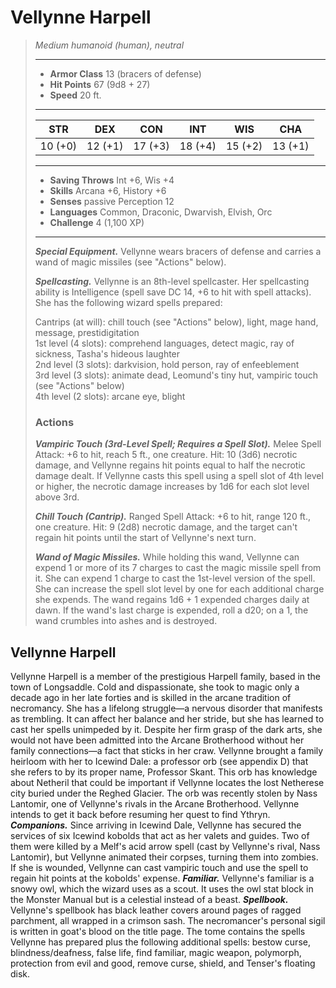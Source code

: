 # Vellynne Harpell
>*Medium humanoid (human), neutral*
>___
>- **Armor Class** 13 (bracers of defense)
>- **Hit Points** 67 (9d8 + 27)
>- **Speed** 20 ft.
>___
>|STR|DEX|CON|INT|WIS|CHA|
>|:---:|:---:|:---:|:---:|:---:|:---:|
>|10 (+0)|12 (+1)|17 (+3)|18 (+4)|15 (+2)|13 (+1)|
>___
>- **Saving Throws** Int +6, Wis +4
>- **Skills** Arcana +6, History +6
>- **Senses** passive Perception 12
>- **Languages** Common, Draconic, Dwarvish, Elvish, Orc
>- **Challenge** 4 (1,100 XP)
>___
>***Special Equipment.*** Vellynne wears bracers of defense and carries a wand of magic missiles (see "Actions" below).  
>
>***Spellcasting.*** Vellynne is an 8th-level spellcaster. Her spellcasting ability is Intelligence (spell save DC 14, +6 to hit with spell attacks). She has the following wizard spells prepared:  
>
>Cantrips (at will): chill touch (see "Actions" below), light, mage hand, message, prestidigitation  
>1st level (4 slots): comprehend languages, detect magic, ray of sickness, Tasha's hideous laughter  
>2nd level (3 slots): darkvision, hold person, ray of enfeeblement  
>3rd level (3 slots): animate dead, Leomund's tiny hut, vampiric touch (see "Actions" below)  
>4th level (2 slots): arcane eye, blight  
>
>### Actions
>***Vampiric Touch (3rd-Level Spell; Requires a Spell Slot).*** Melee Spell Attack: +6 to hit, reach 5 ft., one creature. Hit: 10 (3d6) necrotic damage, and Vellynne regains hit points equal to half the necrotic damage dealt. If Vellynne casts this spell using a spell slot of 4th level or higher, the necrotic damage increases by 1d6 for each slot level above 3rd.  
>
>***Chill Touch (Cantrip).*** Ranged Spell Attack: +6 to hit, range 120 ft., one creature. Hit: 9 (2d8) necrotic damage, and the target can't regain hit points until the start of Vellynne's next turn.  
>
>***Wand of Magic Missiles.*** While holding this wand, Vellynne can expend 1 or more of its 7 charges to cast the magic missile spell from it. She can expend 1 charge to cast the 1st-level version of the spell. She can increase the spell slot level by one for each additional charge she expends. The wand regains 1d6 + 1 expended charges daily at dawn. If the wand's last charge is expended, roll a d20; on a 1, the wand crumbles into ashes and is destroyed.
## Vellynne Harpell
Vellynne Harpell is a member of the prestigious Harpell family, based in the town of Longsaddle. Cold and dispassionate, she took to magic only a decade ago in her late forties and is skilled in the arcane tradition of necromancy. She has a lifelong struggle—a nervous disorder that manifests as trembling. It can affect her balance and her stride, but she has learned to cast her spells unimpeded by it.
Despite her firm grasp of the dark arts, she would not have been admitted into the Arcane Brotherhood without her family connections—a fact that sticks in her craw.
Vellynne brought a family heirloom with her to Icewind Dale: a professor orb (see appendix D) that she refers to by its proper name, Professor Skant. This orb has knowledge about Netheril that could be important if Vellynne locates the lost Netherese city buried under the Reghed Glacier. The orb was recently stolen by Nass Lantomir, one of Vellynne's rivals in the Arcane Brotherhood. Vellynne intends to get it back before resuming her quest to find Ythryn.
***Companions.*** Since arriving in Icewind Dale, Vellynne has secured the services of six Icewind kobolds that act as her valets and guides. Two of them were killed by a Melf's acid arrow spell (cast by Vellynne's rival, Nass Lantomir), but Vellynne animated their corpses, turning them into zombies.
If she is wounded, Vellynne can cast vampiric touch and use the spell to regain hit points at the kobolds' expense.
***Familiar.*** Vellynne's familiar is a snowy owl, which the wizard uses as a scout. It uses the owl stat block in the Monster Manual but is a celestial instead of a beast.
***Spellbook.*** Vellynne's spellbook has black leather covers around pages of ragged parchment, all wrapped in a crimson sash. The necromancer's personal sigil is written in goat's blood on the title page. The tome contains the spells Vellynne has prepared plus the following additional spells: bestow curse, blindness/deafness, false life, find familiar, magic weapon, polymorph, protection from evil and good, remove curse, shield, and Tenser's floating disk.